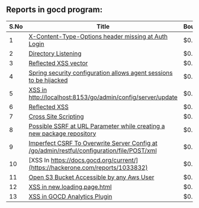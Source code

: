 ## Reports in gocd program:
| S.No | Title | Bounty |
| ---- | ----- | ------ |
| 1 | [X-Content-Type-Options header missing at Auth Login](https://hackerone.com/reports/151786) | $0.0 |
| 2 | [Directory Listening](https://hackerone.com/reports/151772) | $0.0 |
| 3 | [Reflected XSS vector](https://hackerone.com/reports/190247) | $0.0 |
| 4 | [Spring security configuration allows agent sessions to be hijacked](https://hackerone.com/reports/241244) | $0.0 |
| 5 | [XSS in http://localhost:8153/go/admin/config/server/update](https://hackerone.com/reports/151634) | $0.0 |
| 6 | [Reflected XSS](https://hackerone.com/reports/151779) | $0.0 |
| 7 | [Cross Site Scripting](https://hackerone.com/reports/151678) | $0.0 |
| 8 | [Possible SSRF at URL Parameter while creating a new package repository](https://hackerone.com/reports/151680) | $0.0 |
| 9 | [Imperfect CSRF To Overwrite Server Config at /go/admin/restful/configuration/file/POST/xml](https://hackerone.com/reports/240048) | $0.0 |
| 10 | [XSS In https://docs.gocd.org/current/](https://hackerone.com/reports/1033832) | $0.0 |
| 11 | [Open S3 Bucket Accessible by any Aws User](https://hackerone.com/reports/1654145) | $0.0 |
| 12 | [XSS in new.loading.page.html](https://hackerone.com/reports/2419227) | $0.0 |
| 13 | [XSS in GOCD Analytics Plugin](https://hackerone.com/reports/2433634) | $0.0 |